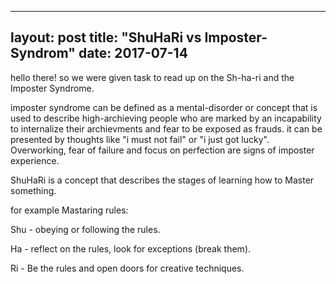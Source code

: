 
---
layout: post
title:  "ShuHaRi vs Imposter-Syndrom"
date:   2017-07-14 
---

hello there! so we were given task to read up on the Sh-ha-ri and the Imposter Syndrome.

imposter syndrome can be defined as a mental-disorder or concept that is used to describe high-archieving people who are marked by an incapability to internalize their archievments and fear to be exposed as frauds. it can be presented by thoughts like "i must not fail" or "i just got lucky". Overworking, fear of failure and focus on perfection are signs of imposter experience.

ShuHaRi is a concept that describes the stages of learning how to Master something.

for example Mastaring rules:


Shu - obeying or following the rules.

Ha  - reflect on the rules, look for exceptions (break them).

Ri  - Be the rules and open doors for creative techniques.


